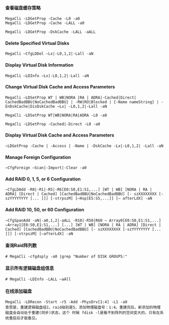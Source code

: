 #### 查看磁盘缓存策略

```
MegaCli -LDGetProp -Cache -L0 -a0
MegaCli -LDGetProp -Cache -LALL -a0
```
```
MegaCli -LDGetProp -DskCache -LALL -aALL
```

#### Delete Specified Virtual Disks

```
MegaCli –CfgLDDel –Lx|-L0,1,2|-Lall -aN
```

#### Display Virtual Disk Information

```
MegaCli –LDInfo –Lx|-L0,1,2|-Lall -aN
```

#### Change Virtual Disk Cache and Access Parameters

```
MegaCli –LDSetProp WT | WB|NORA |RA | ADRA|-Cached|Direct| CachedBadBBU|NoCachedBadBBU} | -RW|RO|Blocked | {-Name nameString} | -EnDskCache|DisDskCache –Lx| -L0,1,2|-Lall -aN

MegaCli -LDSetProp WT|WB|NORA|RA|ADRA -L0 -a0

MegaCli -LDSetProp -Cached|-Direct -L0 -a0
```

#### Display Virtual Disk Cache and Access Parameters

```
–LDGetProp -Cache | -Access | -Name | -DskCache -Lx|-L0,1,2| -Lall -aN
```

#### Manage Foreign Configuration

```
–CfgForeign –Scan|-Import|-Clear -a0
```

#### Add RAID 0, 1, 5, or 6 Configuration

```
–CfgLDAdd -R0|-R1|-R5|-R6[E0:S0,E1:S1,...] [WT | WB] [NORA | RA | ADRA] [Direct | Cached] [CachedBadBBU|NoCachedBadBBU] [- szXXXXXXXX [-szYYYYYYYY [... ]]] [-strpszM] [–Hsp[E5:S5,...]] [– afterLdX] -aN
```

#### Add RAID 10, 50, or 60 Configuration

```
–CfgSpanAdd -aN|-a0,1,2|-aALL -R10|-R50|R60 – Array0[E0:S0,E1:S1,...] –Array1[E0:S0,E1:S1,...] [...] [WT | WB] [NORA | RA | ADRA] [Direct | Cached] [CachedBadBBU|NoCachedBadBBU] [- szXXXXXXXX [-szYYYYYYYY [... ]]] [-strpszM] [–afterLdX] -aN
```

#### 查询Raid阵列数    

```
# MegaCli -cfgdsply -a0 |grep "Number of DISK GROUPS:"
```

#### 显示所有逻辑磁盘组信息    

```
# MegaCli -LDInfo -LALL –aAll
```

#### 在线添加磁盘

```
MegaCli -LDRecon -Start -r5 -Add -PhysDrv[1:4] -L1 -a0
意思是，重建逻辑磁盘组1，raid级别是5，添加物理磁盘号：1:4。重建完后，新添加的物理磁盘会自动处于重建(同步)状态，这个 时候 fdisk -l是看不到阵列的空间变大的，只有在系统重启后才能看见。
```

